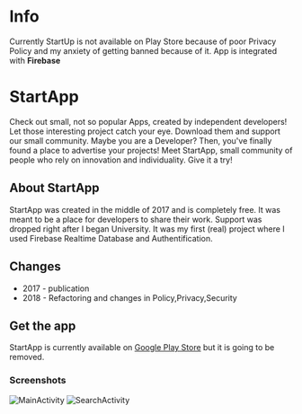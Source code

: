 # Info
Currently StartUp is not available on Play Store because of poor Privacy Policy and my anxiety of getting banned because of it. App is integrated with <b>Firebase</b>

# StartApp
Check out small, not so popular Apps, created by independent developers! Let those interesting project catch your eye. Download them and support our small community. Maybe you are a Developer? Then, you've finally found a place to advertise your projects! Meet StartApp, small community of people who rely on innovation and individuality. Give it a try!
## About StartApp
StartApp was created in the middle of 2017 and is completely free. It was meant to be a place for developers to share their work. Support was dropped right after I began University. It was my first (real) project where I used Firebase Realtime Database and Authentification.
## Changes
* 2017 - publication
* 2018 - Refactoring and changes in Policy,Privacy,Security
## Get the app
StartApp is currently available on [Google Play Store](https://play.google.com/store/apps/details?id=com.clakestudio.pc.startapp) but it is going to be removed.
### Screenshots
![MainActivity](https://lh3.googleusercontent.com/t3NrUtmOsVSV-6IdKPmmWQn4SV-YkRlZadWRVXQUiTt8W5bYwvc7qHviM_nn7hAQ9ic=w1920-h985-rw)
![SearchActivity](https://lh3.googleusercontent.com/O5uX30vdOcBIANy2ZeoyLmgw-LlyX9FUMnuiigJ3PAEVSoDT0xYNIhUrX784JkHs5Q=w1920-h985-rw)
